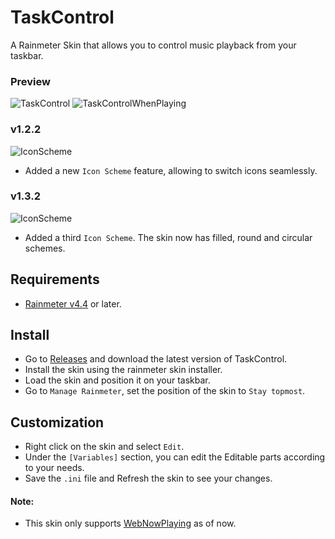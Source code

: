 # TaskControl
A Rainmeter Skin that allows you to control music playback from your taskbar.

### Preview
![TaskControl](https://i.imgur.com/Yqm9fdS.png)
![TaskControlWhenPlaying](https://i.imgur.com/c4zo6eq.png)

### v1.2.2
![IconScheme](https://i.imgur.com/Dg638PV.png)
* Added a new `Icon Scheme` feature, allowing to switch icons seamlessly.

### v1.3.2
![IconScheme](https://i.imgur.com/QMskrYu.png)
* Added a third `Icon Scheme`. The skin now has filled, round and circular schemes.

## Requirements
* [Rainmeter v4.4](https://www.rainmeter.net) or later.

## Install
* Go to [Releases](https://github.com/ModkaVartini/TaskControl/releases) and download the latest version of TaskControl.
* Install the skin using the rainmeter skin installer.
* Load the skin and position it on your taskbar.
* Go to `Manage Rainmeter`, set the position of the skin to `Stay topmost`.

## Customization
* Right click on the skin and select `Edit`.
* Under the `[Variables]` section, you can edit the Editable parts according to your needs.
* Save the `.ini` file and Refresh the skin to see your changes.

#### Note:
- This skin only supports [WebNowPlaying](https://github.com/tjhrulz/WebNowPlaying) as of now.
